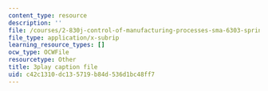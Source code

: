 ```yaml
---
content_type: resource
description: ''
file: /courses/2-830j-control-of-manufacturing-processes-sma-6303-spring-2008/c42c1310dc135719b84d536d1bc48ff7_qvX-3FWgAVA.vtt
file_type: application/x-subrip
learning_resource_types: []
ocw_type: OCWFile
resourcetype: Other
title: 3play caption file
uid: c42c1310-dc13-5719-b84d-536d1bc48ff7
---
```

